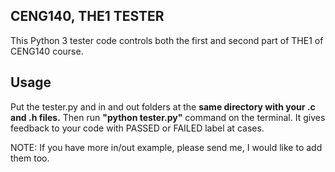 ## CENG140, THE1 TESTER

This Python 3 tester code controls both the first and second part of THE1 of CENG140 course.

## Usage

Put the tester.py and in and out folders at the **same directory with your .c and .h files.**
Then run **"python tester.py"** command on the terminal.
It gives feedback to your code with PASSED or FAILED label at cases.

NOTE: If you have more in/out example, please send me, I would like to add them too.
